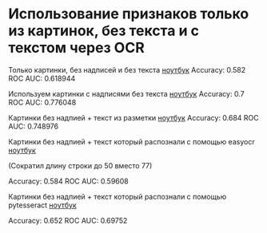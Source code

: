 
# Использование признаков только из картинок, без текста и с текстом через OCR

Только картинки, без надпиcей и без текста [ноутбук](../CLIP/clip_image_no_caption.ipynb)
Accuracy: 0.582	ROC AUC: 0.618944


Используем картинки с надписями без текста [ноутбук](../CLIP/clip_image_with_caption.ipynb)
Accuracy: 0.7	ROC AUC: 0.776048


Картинки без надпией + текст из разметки [ноутбук](../CLIP/clip_image_no_caption_text.ipynb)
Accuracy: 0.684	ROC AUC: 0.748976

Картинки без надпией + текст который распознали с помощью easyocr [ноутбук](../CLIP/clip_image_no_caption_text_ocr_easyocr.ipynb)

(Сократил длину строки до 50 вместо 77)

Accuracy: 0.584	ROC AUC: 0.59608


Картинки без надпией + текст который распознали с помощью pytesseract [ноутбук](../CLIP/clip_image_no_caption_text_ocr_pytesseract.ipynb)


Accuracy: 0.652	ROC AUC: 0.69752
